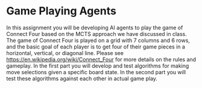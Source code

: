 # Game Playing Agents


In this assignment you will be developing AI agents to play the game of Connect
Four based on the MCTS approach we have discussed in class. The game of Connect
Four is played on a grid with 7 columns and 6 rows, and the basic goal of each player
is to get four of their game pieces in a horizontal, vertical, or diagonal line. Please
see https://en.wikipedia.org/wiki/Connect_Four for more details on the rules and
gameplay. In the first part you will develop and test algorithms for making move
selections given a specific board state. In the second part you will test these
algorithms against each other in actual game play.
